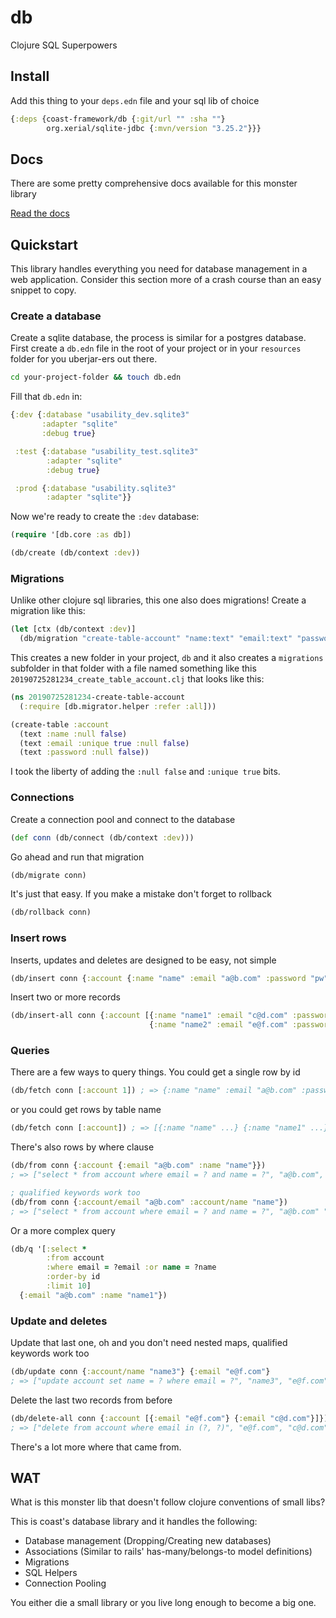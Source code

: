 # db
Clojure SQL Superpowers

## Install

Add this thing to your `deps.edn` file and your sql lib of choice

```clojure
{:deps {coast-framework/db {:git/url "" :sha ""}
        org.xerial/sqlite-jdbc {:mvn/version "3.25.2"}}}
```

## Docs

There are some pretty comprehensive docs available for this monster library

[Read the docs]()

## Quickstart

This library handles everything you need for database management in a web application.
Consider this section more of a crash course than an easy snippet to copy.

### Create a database

Create a sqlite database, the process is similar for a postgres database.
First create a `db.edn` file in the root of your project or in your `resources`
folder for you uberjar-ers out there.

```sh
cd your-project-folder && touch db.edn
```

Fill that `db.edn` in:

```clojure
{:dev {:database "usability_dev.sqlite3"
       :adapter "sqlite"
       :debug true}

 :test {:database "usability_test.sqlite3"
        :adapter "sqlite"
        :debug true}

 :prod {:database "usability.sqlite3"
        :adapter "sqlite"}}
```

Now we're ready to create the `:dev` database:

```clojure
(require '[db.core :as db])

(db/create (db/context :dev))
```

### Migrations

Unlike other clojure sql libraries, this one also does migrations!
Create a migration like this:

```clojure
(let [ctx (db/context :dev)]
  (db/migration "create-table-account" "name:text" "email:text" "password:text"))
```

This creates a new folder in your project, `db` and it also creates a `migrations` subfolder
in that folder with a file named something like this `20190725281234_create_table_account.clj` that looks like this:

```clojure
(ns 20190725281234-create-table-account
  (:require [db.migrator.helper :refer :all]))

(create-table :account
  (text :name :null false)
  (text :email :unique true :null false)
  (text :password :null false))
```

I took the liberty of adding the `:null false` and `:unique true` bits.

### Connections

Create a connection pool and connect to the database

```clojure
(def conn (db/connect (db/context :dev)))
```

Go ahead and run that migration

```clojure
(db/migrate conn)
```

It's just that easy. If you make a mistake don't forget to rollback

```clojure
(db/rollback conn)
```

### Insert rows

Inserts, updates and deletes are designed to be easy, not simple

```clojure
(db/insert conn {:account {:name "name" :email "a@b.com" :password "pw"}})
```

Insert two or more records

```clojure
(db/insert-all conn {:account [{:name "name1" :email "c@d.com" :password "pw"}
                               {:name "name2" :email "e@f.com" :password "pw"}]})
```

### Queries

There are a few ways to query things.
You could get a single row by id

```clojure
(db/fetch conn [:account 1]) ; => {:name "name" :email "a@b.com" :password "pw"}
```

or you could get rows by table name

```clojure
(db/fetch conn [:account]) ; => [{:name "name" ...} {:name "name1" ...} ...]
```

There's also rows by where clause

```clojure
(db/from conn {:account {:email "a@b.com" :name "name"}})
; => ["select * from account where email = ? and name = ?", "a@b.com", "name"]

; qualified keywords work too
(db/from conn {:account/email "a@b.com" :account/name "name"})
; => ["select * from account where email = ? and name = ?", "a@b.com" "name"]
```

Or a more complex query

```clojure
(db/q '[:select *
        :from account
        :where email = ?email :or name = ?name
        :order-by id
        :limit 10]
  {:email "a@b.com" :name "name1"})
```

### Update and deletes

Update that last one, oh and you don't need nested maps, qualified keywords work too

```clojure
(db/update conn {:account/name "name3"} {:email "e@f.com"}
; => ["update account set name = ? where email = ?", "name3", "e@f.com"]
```

Delete the last two records from before

```clojure
(db/delete-all conn {:account [{:email "e@f.com"} {:email "c@d.com"}]})
; => ["delete from account where email in (?, ?)", "e@f.com", "c@d.com"]
```

There's a lot more where that came from.

## WAT

What is this monster lib that doesn't follow clojure conventions of small libs?

This is coast's database library and it handles the following:

- Database management (Dropping/Creating new databases)
- Associations (Similar to rails' has-many/belongs-to model definitions)
- Migrations
- SQL Helpers
- Connection Pooling

You either die a small library or you live long enough to become a big one.
